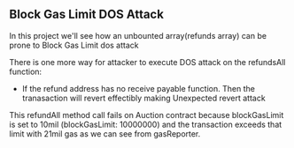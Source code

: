 ## Block Gas Limit DOS Attack

In this project we'll see how an unbounted array(refunds array) can be prone to Block Gas Limit dos attack 

There is one more way for attacker to execute DOS attack on the refundsAll function:
- If the refund address has no receive payable function.
 Then the tranasaction will revert effectibly making Unexpected revert attack


This refundAll method call fails on Auction contract because  blockGasLimit is set to 10mil
(blockGasLimit: 10000000) and the transaction exceeds that limit with 21mil gas
as we can see from gasReporter.


